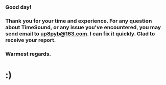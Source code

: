 ### Good day!

### Thank you for your time and experience. For any question about TimeSound, or any issue you've encountered, you may send email to **up8pyb@163.com**. I can fix it quickly. Glad to receive your report.

### Warmest regards.



# :)




###

